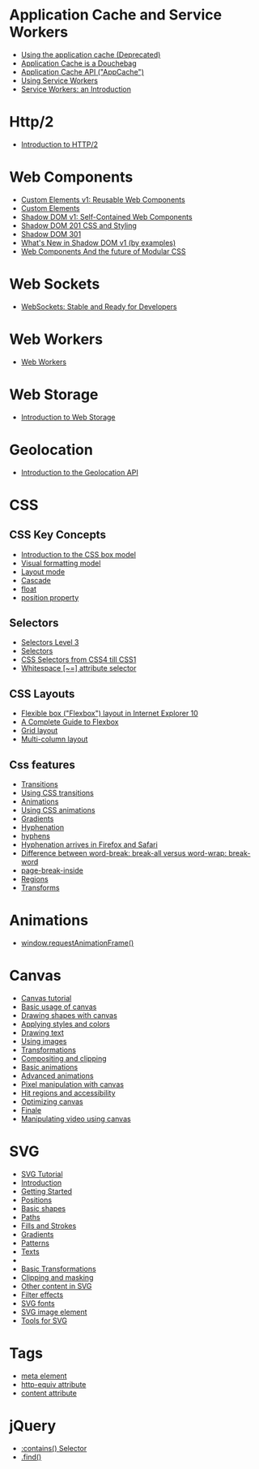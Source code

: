 # Application Cache and Service Workers
* [Using the application cache (Deprecated)](https://developer.mozilla.org/en-US/docs/Web/HTML/Using_the_application_cache)
* [Application Cache is a Douchebag](http://alistapart.com/article/application-cache-is-a-douchebag)
* [Application Cache API ("AppCache")](https://msdn.microsoft.com/library/hh673545.aspx)
* [Using Service Workers](https://developer.mozilla.org/en-US/docs/Web/API/Service_Worker_API/Using_Service_Workers)
* [Service Workers: an Introduction](https://developers.google.com/web/fundamentals/getting-started/primers/service-workers)

# Http/2
* [Introduction to HTTP/2](https://developers.google.com/web/fundamentals/performance/http2/)

# Web Components
* [Custom Elements v1: Reusable Web Components](https://developers.google.com/web/fundamentals/getting-started/primers/customelements)
* [Custom Elements](https://www.html5rocks.com/en/tutorials/webcomponents/customelements/)
* [Shadow DOM v1: Self-Contained Web Components](https://developers.google.com/web/fundamentals/getting-started/primers/shadowdom)
* [Shadow DOM 201 CSS and Styling](https://www.html5rocks.com/en/tutorials/webcomponents/shadowdom-201/)
* [Shadow DOM 301](https://www.html5rocks.com/en/tutorials/webcomponents/shadowdom-301/)
* [What's New in Shadow DOM v1 (by examples)](https://hayato.io/2016/shadowdomv1/)
* [Web Components And the future of Modular CSS](https://philipwalton.github.io/talks/2015-10-26/)

# Web Sockets
* [WebSockets: Stable and Ready for Developers](https://msdn.microsoft.com/en-us/hh969243.aspx)

# Web Workers
* [Web Workers](https://msdn.microsoft.com/library/hh673568.aspx)

# Web Storage
* [Introduction to Web Storage](https://msdn.microsoft.com/library/bg142799.aspx)

# Geolocation
* [Introduction to the Geolocation API](https://msdn.microsoft.com/library/gg589513.aspx)

# CSS
## CSS Key Concepts
* [Introduction to the CSS box model](https://developer.mozilla.org/en-US/docs/Web/CSS/CSS_Box_Model/Introduction_to_the_CSS_box_model)
* [Visual formatting model](https://developer.mozilla.org/en-US/docs/Web/Guide/CSS/Visual_formatting_model)
* [Layout mode](https://developer.mozilla.org/en-US/docs/Web/CSS/Layout_mode)
* [Cascade](https://developer.mozilla.org/en-US/docs/Web/CSS/Cascade)
* [float](https://developer.mozilla.org/en-US/docs/Web/CSS/float)
* [position property](https://msdn.microsoft.com/library/ms531140.aspx)

## Selectors
* [Selectors Level 3](https://www.w3.org/TR/css3-selectors/)
* [Selectors](https://msdn.microsoft.com/library/hh772056.aspx)
* [CSS Selectors from CSS4 till CSS1](http://css4-selectors.com/selectors/)
* [Whitespace [~=] attribute selector](https://msdn.microsoft.com/en-us/library/aa358832(v=vs.85).aspx)

## CSS Layouts
* [Flexible box ("Flexbox") layout in Internet Explorer 10](https://msdn.microsoft.com/en-us/library/hh673531(v=vs.85).aspx)
* [A Complete Guide to Flexbox](https://css-tricks.com/snippets/css/a-guide-to-flexbox/)
* [Grid layout](https://msdn.microsoft.com/en-us/library/hh673533(v=vs.85).aspx)
* [Multi-column layout](https://msdn.microsoft.com/en-us/library/hh673534(v=vs.85).aspx)

## Css features
* [Transitions](https://msdn.microsoft.com/en-us/library/hh673535(v=vs.85).aspx)
* [Using CSS transitions](https://developer.mozilla.org/en-US/docs/Web/CSS/CSS_Transitions/Using_CSS_transitions)
* [Animations](https://msdn.microsoft.com/library/hh673530.aspx)
* [Using CSS animations](https://developer.mozilla.org/en-US/docs/Web/CSS/CSS_Animations/Using_CSS_animations)
* [Gradients](https://msdn.microsoft.com/en-us/library/hh673532(v=vs.85).aspx)
* [Hyphenation](https://msdn.microsoft.com/en-us/library/bg124094(v=vs.85).aspx)
* [hyphens](https://developer.mozilla.org/en-US/docs/Web/CSS/hyphens)
* [Hyphenation arrives in Firefox and Safari](http://blog.fontdeck.com/post/9037028497/hyphens)
* [Difference between word-break: break-all versus word-wrap: break-word](http://shreerangpatwardhan.blogspot.co.uk/2014/03/difference-between-word-break-break-all.html)
* [page-break-inside](https://developer.mozilla.org/en/docs/Web/CSS/page-break-inside)
* [Regions](https://msdn.microsoft.com/en-us/library/hh673537(v=vs.85).aspx)
* [Transforms](https://msdn.microsoft.com/en-us/library/hh673529(v=vs.85).aspx)

# Animations
* [window.requestAnimationFrame()](https://developer.mozilla.org/en-US/docs/Web/API/Window/requestAnimationFrame)


# Canvas
* [Canvas tutorial](https://developer.mozilla.org/en-US/docs/Web/API/Canvas_API/Tutorial)
 * [Basic usage of canvas](https://developer.mozilla.org/en-US/docs/Web/API/Canvas_API/Tutorial/Basic_usage)
 * [Drawing shapes with canvas](https://developer.mozilla.org/en-US/docs/Web/API/Canvas_API/Tutorial/Drawing_shapes)
 * [Applying styles and colors](https://developer.mozilla.org/en-US/docs/Web/API/Canvas_API/Tutorial/Applying_styles_and_colors)
 * [Drawing text](https://developer.mozilla.org/en-US/docs/Web/API/Canvas_API/Tutorial/Drawing_text)
 * [Using images](https://developer.mozilla.org/en-US/docs/Web/API/Canvas_API/Tutorial/Using_images)
 * [Transformations](https://developer.mozilla.org/en-US/docs/Web/API/Canvas_API/Tutorial/Transformations)
 * [Compositing and clipping](https://developer.mozilla.org/en-US/docs/Web/API/Canvas_API/Tutorial/Compositing)
 * [Basic animations](https://developer.mozilla.org/en-US/docs/Web/API/Canvas_API/Tutorial/Basic_animations)
 * [Advanced animations](https://developer.mozilla.org/en-US/docs/Web/API/Canvas_API/Tutorial/Advanced_animations)
 * [Pixel manipulation with canvas](https://developer.mozilla.org/en-US/docs/Web/API/Canvas_API/Tutorial/Pixel_manipulation_with_canvas)
 * [Hit regions and accessibility](https://developer.mozilla.org/en-US/docs/Web/API/Canvas_API/Tutorial/Hit_regions_and_accessibility)
 * [Optimizing canvas](https://developer.mozilla.org/en-US/docs/Web/API/Canvas_API/Tutorial/Optimizing_canvas)
 * [Finale](https://developer.mozilla.org/en-US/docs/Web/API/Canvas_API/Tutorial/Finale)
* [Manipulating video using canvas](https://developer.mozilla.org/en-US/docs/Web/API/Canvas_API/Manipulating_video_using_canvas)

# SVG
* [SVG Tutorial](https://developer.mozilla.org/en-US/docs/Web/SVG/Tutorial)
 * [Introduction](https://developer.mozilla.org/en-US/docs/Web/SVG/Tutorial/Introduction)
 * [Getting Started](https://developer.mozilla.org/en-US/docs/Web/SVG/Tutorial/Getting_Started)
 * [Positions](https://developer.mozilla.org/en-US/docs/Web/SVG/Tutorial/Positions)
 * [Basic shapes](https://developer.mozilla.org/en-US/docs/Web/SVG/Tutorial/Basic_Shapes)
 * [Paths](https://developer.mozilla.org/en-US/docs/Web/SVG/Tutorial/Paths)
 * [Fills and Strokes](https://developer.mozilla.org/en-US/docs/Web/SVG/Tutorial/Fills_and_Strokes)
 * [Gradients](https://developer.mozilla.org/en-US/docs/Web/SVG/Tutorial/Gradients)
 * [Patterns](https://developer.mozilla.org/en-US/docs/Web/SVG/Tutorial/Patterns)
 * [Texts](https://developer.mozilla.org/en-US/docs/Web/SVG/Tutorial/Texts)
  * [<textPath>](https://developer.mozilla.org/en/docs/Web/SVG/Element/textPath)
 * [Basic Transformations](https://developer.mozilla.org/en-US/docs/Web/SVG/Tutorial/Basic_Transformations)
 * [Clipping and masking](https://developer.mozilla.org/en-US/docs/Web/SVG/Tutorial/Clipping_and_masking)
 * [Other content in SVG](https://developer.mozilla.org/en-US/docs/Web/SVG/Tutorial/Other_content_in_SVG)
 * [Filter effects](https://developer.mozilla.org/en-US/docs/Web/SVG/Tutorial/Filter_effects)
 * [SVG fonts](https://developer.mozilla.org/en-US/docs/Web/SVG/Tutorial/SVG_Fonts)
 * [SVG image element](https://developer.mozilla.org/en-US/docs/Web/SVG/Tutorial/SVG_Image_Tag)
 * [Tools for SVG](https://developer.mozilla.org/en-US/docs/Web/SVG/Tutorial/Tools_for_SVG)

# Tags
* [meta element](https://msdn.microsoft.com/en-us/library/ms535853.aspx)
* [http-equiv attribute](https://msdn.microsoft.com/en-us/library/ms533876.aspx)
* [content attribute](https://msdn.microsoft.com/en-us/library/ms533689.aspx)

# jQuery
* [:contains() Selector](http://api.jquery.com/contains-selector/)
* [.find()](http://api.jquery.com/find/)